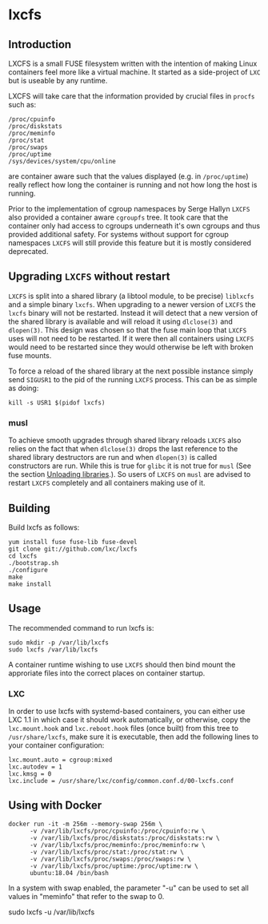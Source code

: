 # lxcfs

## Introduction
LXCFS is a small FUSE filesystem written with the intention of making Linux
containers feel more like a virtual machine. It started as a side-project of
`LXC` but is useable by any runtime.

LXCFS will take care that the information provided by crucial files in `procfs`
such as:

```
/proc/cpuinfo
/proc/diskstats
/proc/meminfo
/proc/stat
/proc/swaps
/proc/uptime
/sys/devices/system/cpu/online
```

are container aware such that the values displayed (e.g. in `/proc/uptime`)
really reflect how long the container is running and not how long the host is
running.

Prior to the implementation of cgroup namespaces by Serge Hallyn `LXCFS` also
provided a container aware `cgroupfs` tree. It took care that the container
only had access to cgroups underneath it's own cgroups and thus provided
additional safety. For systems without support for cgroup namespaces `LXCFS`
will still provide this feature but it is mostly considered deprecated.

## Upgrading `LXCFS` without restart

`LXCFS` is split into a shared library (a libtool module, to be precise)
`liblxcfs` and a simple binary `lxcfs`. When upgrading to a newer version of
`LXCFS` the `lxcfs` binary will not be restarted. Instead it will detect that
a new version of the shared library is available and will reload it using
`dlclose(3)` and `dlopen(3)`. This design was chosen so that the fuse main loop
that `LXCFS` uses will not need to be restarted. If it were then all containers
using `LXCFS` would need to be restarted since they would otherwise be left
with broken fuse mounts.

To force a reload of the shared library at the next possible instance simply
send `SIGUSR1` to the pid of the running `LXCFS` process. This can be as simple
as doing:

    kill -s USR1 $(pidof lxcfs)

### musl

To achieve smooth upgrades through shared library reloads `LXCFS` also relies
on the fact that when `dlclose(3)` drops the last reference to the shared
library destructors are run and when `dlopen(3)` is called constructors are
run. While this is true for `glibc` it is not true for `musl` (See the section
[Unloading libraries](https://wiki.musl-libc.org/functional-differences-from-glibc.html).).
So users of `LXCFS` on `musl` are advised to restart `LXCFS` completely and all
containers making use of it.

## Building
Build lxcfs as follows:

    yum install fuse fuse-lib fuse-devel
    git clone git://github.com/lxc/lxcfs
    cd lxcfs
    ./bootstrap.sh
    ./configure
    make
    make install

## Usage
The recommended command to run lxcfs is:

    sudo mkdir -p /var/lib/lxcfs
    sudo lxcfs /var/lib/lxcfs

A container runtime wishing to use `LXCFS` should then bind mount the
approriate files into the correct places on container startup.

### LXC
In order to use lxcfs with systemd-based containers, you can either use
LXC 1.1 in which case it should work automatically, or otherwise, copy
the `lxc.mount.hook` and `lxc.reboot.hook` files (once built) from this tree to
`/usr/share/lxcfs`, make sure it is executable, then add the
following lines to your container configuration:
```
lxc.mount.auto = cgroup:mixed
lxc.autodev = 1
lxc.kmsg = 0
lxc.include = /usr/share/lxc/config/common.conf.d/00-lxcfs.conf
```

## Using with Docker

```
docker run -it -m 256m --memory-swap 256m \
      -v /var/lib/lxcfs/proc/cpuinfo:/proc/cpuinfo:rw \
      -v /var/lib/lxcfs/proc/diskstats:/proc/diskstats:rw \
      -v /var/lib/lxcfs/proc/meminfo:/proc/meminfo:rw \
      -v /var/lib/lxcfs/proc/stat:/proc/stat:rw \
      -v /var/lib/lxcfs/proc/swaps:/proc/swaps:rw \
      -v /var/lib/lxcfs/proc/uptime:/proc/uptime:rw \
      ubuntu:18.04 /bin/bash
 ```

 In a system with swap enabled, the parameter "-u" can be used to set all values in "meminfo" that refer to the swap to 0.

 sudo lxcfs -u /var/lib/lxcfs
